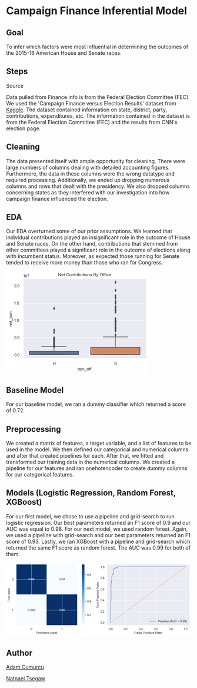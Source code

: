 # Campaign Finance Inferential Model 

## Goal
To infer which factors were most influential in determining the outcomes of the 2015-16 American House and Senate races.


## Steps

Source

Data pulled from Finance info is from the Federal Election Committee (FEC). We used the 'Campaign Finance versus Election Results' dataset from [Kaggle](https://www.kaggle.com/danerbland/electionfinance). The dataset contained information on state, district, party, contributions, expenditures, etc. The information contained in the dataset is from the Federal Election Committee (FEC) and the results from CNN's election page. 


## Cleaning

The data presented itself with ample opportunity for cleaning. There were large numbers of columns dealing with detailed accounting figures. Furthermore, the data in these columns were the wrong datatype and required processing. Additionally, we ended up dropping numerous columns and rows that dealt with the presidency. We also dropped columns concerning states as they interfered with our investigation into how campaign finance influenced the election. 


## EDA
Our EDA overturned some of our prior assumptions. We learned that individual contributions played an insignificant role in the outcome of House and Senate races. On the other hand, contributions that stemmed from other committees played a significant role in the outcome of elections along with incumbent status. Moreover, as expected those running for Senate tended to receive more money than those who ran for Congress. 


![EDA](https://raw.githubusercontent.com/ntsegaw/campaign_predictions/main/images/Net_Cont.png)


## Baseline Model

For our baseline model, we ran a dummy classifier which returned a score of 0.72. 


## Preprocessing 

We created a matrix of features, a target variable, and a list of features to be used in the model. We then defined our categorical and numerical columns and after that created pipelines for each. After that, we fitted and transformed our training data in the numerical columns. We created a pipeline for our features and ran onehotencoder to create dummy columns for our categorical features. 




## Models (Logistic Regression, Random Forest, XGBoost)

For our first model, we chose to use a pipeline and grid-search to run logistic regression. Our best parameters returned an F1 score of 0.9 and our AUC was equal to 0.98. For our next model, we used random forest. Again, we used a pipeline with grid-search and our best parameters returned an F1 score of 0.93. Lastly, we ran XGBoost with a pipeline and grid-search which returned the same F1 score as random forest. The AUC was 0.99 for both of them. 

![AUC IMAGE](https://github.com/ntsegaw/campaign_predictions/blob/main/images/RF.png)

## Author
[Adam Cumurcu](https://github.com/AdamCumurcu)

[Natnael Tsegaw](https://github.com/ntsegaw)